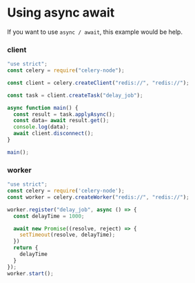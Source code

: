 # Using async await
If you want to use `async / await`, this example would be help.

### client
```javascript
"use strict";
const celery = require("celery-node");

const client = celery.createClient("redis://", "redis://");

const task = client.createTask("delay_job");

async function main() {
  const result = task.applyAsync();
  const data= await result.get();
  console.log(data);
  await client.disconnect();
} 

main();
```

### worker
```javascript
"use strict";
const celery = require('celery-node');
const worker = celery.createWorker("redis://", "redis://");

worker.register("delay_job", async () => {
  const delayTime = 1000;

  await new Promise((resolve, reject) => {
    setTimeout(resolve, delayTime);
  })
  return {
    delayTime
  }
});
worker.start();
```